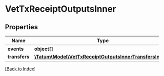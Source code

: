 # VetTxReceiptOutputsInner

## Properties

Name | Type | Description | Notes
------------ | ------------- | ------------- | -------------
**events** | **object[]** |  | [optional]
**transfers** | [**\Tatum\Model\VetTxReceiptOutputsInnerTransfersInner[]**](VetTxReceiptOutputsInnerTransfersInner.md) |  | [optional]

[[Back to Index]](../index.md)

